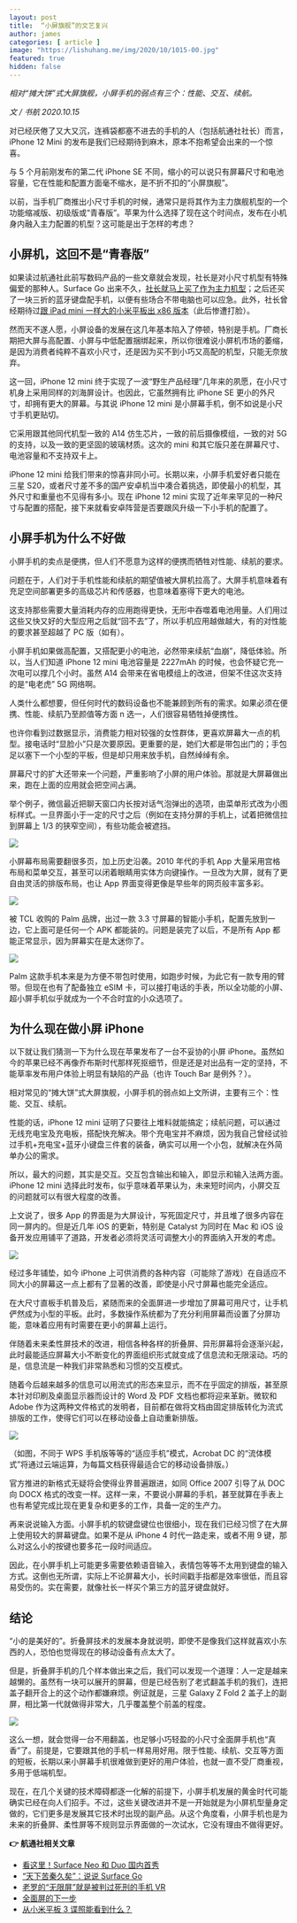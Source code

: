 ```yaml
---
layout: post
title:  “小屏旗舰”的文艺复兴
author: james
categories: [ article ]
image: "https://lishuhang.me/img/2020/10/1015-00.jpg"
featured: true
hidden: false
---
```




*相对“摊大饼”式大屏旗舰，小屏手机的弱点有三个：性能、交互、续航。*



*文 / 书航 2020.10.15*

对已经厌倦了又大又沉，连裤袋都塞不进去的手机的人（包括航通社社长）而言，iPhone 12 Mini 的发布是我们已经期待到麻木，原本不抱希望会出来的一个惊喜。

与 5 个月前刚发布的第二代 iPhone SE 不同，缩小的可以说只有屏幕尺寸和电池容量，它在性能和配置方面毫不缩水，是不折不扣的“小屏旗舰”。

以前，当手机厂商推出小尺寸手机的时候，通常只是将其作为主力旗舰机型的一个功能缩减版、初级版或“青春版”。苹果为什么选择了现在这个时间点，发布在小机身内融入主力配置的机型？这可能是出于怎样的考虑？

## 小屏机，这回不是“青春版”

如果读过航通社此前写数码产品的一些文章就会发现，社长是对小尺寸机型有特殊偏爱的那种人。Surface Go 出来不久，[社长就马上买了作为主力机型](http://mp.weixin.qq.com/s?__biz=MjM5Mjg1ODIxMQ==&mid=2650659850&idx=1&sn=e71bba37fb0b79e21e43082b7d3044a1&chksm=be96950689e11c10fa927469280eee367721b07c862571fceb54d3ed57602879213daa74b2d1&scene=21#wechat_redirect)；之后还买了一块三折的蓝牙键盘配手机，以便有些场合不带电脑也可以应急。此外，社长曾经期待过[跟 iPad mini 一样大的小米平板出 x86 版本](http://mp.weixin.qq.com/s?__biz=MjM5Mjg1ODIxMQ==&mid=2650658730&idx=1&sn=d27d5a0f6617114036f90a1ecc302fd2&chksm=be969ea689e117b0e1cf97d6aaca4913e86456a259ff5048dde76382ac1d8eae0ff577d3b428&scene=21#wechat_redirect)（此后惨遭打脸）。

然而天不遂人愿，小屏设备的发展在这几年基本陷入了停顿，特别是手机。厂商长期把大屏与高配置、小屏与中低配置捆绑起来，所以你很难说小屏机市场的萎缩，是因为消费者纯粹不喜欢小尺寸，还是因为买不到小巧又高配的机型，只能无奈放弃。

这一回，iPhone 12 mini 终于实现了一波“野生产品经理”几年来的夙愿，在小尺寸机身上采用同样的刘海屏设计。也因此，它虽然拥有比 iPhone SE 更小的外尺寸，却拥有更大的屏幕。与其说 iPhone 12 mini 是小屏幕手机，倒不如说是小尺寸手机更贴切。

它采用跟其他同代机型一致的 A14 仿生芯片，一致的前后摄像模组，一致的对 5G 的支持，以及一致的更坚固的玻璃材质。这次的 mini 和其它版只差在屏幕尺寸、电池容量和不支持双卡上。

iPhone 12 mini 给我们带来的惊喜非同小可。长期以来，小屏手机爱好者只能在三星 S20，或者尺寸差不多的国产安卓机当中凑合着挑选，即使最小的机型，其外尺寸和重量也不见得有多小。现在 iPhone 12 mini 实现了近年来罕见的一种尺寸与配置的搭配，接下来就看安卓阵营是否要跟风升级一下小手机的配置了。

## 小屏手机为什么不好做

小屏手机的卖点是便携，但人们不愿意为这样的便携而牺牲对性能、续航的要求。

问题在于，人们对于手机性能和续航的期望值被大屏机拉高了。大屏手机意味着有充足空间部署更多的高级芯片和传感器，也意味着塞得下更大的电池。

这支持那些需要大量消耗内存的应用跑得更快，无形中吞噬着电池用量。人们用过这些又快又好的大型应用之后就“回不去”了，所以手机应用越做越大，有的对性能的要求甚至超越了 PC 版（如有）。

小屏手机如果做高配置，又搭配更小的电池，必然带来续航“血崩”，降低体验。所以，当人们知道 iPhone 12 mini 电池容量是 2227mAh 的时候，也会怀疑它充一次电可以撑几个小时。虽然 A14 会带来在省电模组上的改进，但架不住这次支持的是“电老虎” 5G 网络啊。

人类什么都想要，但任何时代的数码设备也不能兼顾到所有的需求。如果必须在便携、性能、续航乃至颜值等方面 n 选一，人们很容易牺牲掉便携性。

也许你看到过数据显示，消费能力相对较强的女性群体，更喜欢屏幕大一点的机型。接电话时“显脸小”只是次要原因。更重要的是，她们大都是带包出门的；手包足以塞下一个小型的平板，但是却只用来放手机，自然绰绰有余。

屏幕尺寸的扩大还带来一个问题，严重影响了小屏的用户体验。那就是大屏幕做出来，跑在上面的应用就会把空间占满。

举个例子，微信最近把聊天窗口内长按对话气泡弹出的选项，由菜单形式改为小图标样式。一旦界面小于一定的尺寸之后（例如在支持分屏的手机上，试着把微信拉到屏幕上 1/3 的狭窄空间），有些功能会被遮挡。

![](https://lishuhang.me/img/2020/10/1015-01.jpg)

小屏幕布局需要翻很多页，加上历史沿袭。2010 年代的手机 App 大量采用宫格布局和菜单交互，甚至可以闭着眼睛用实体方向键操作。一旦改为大屏，就有了更自由灵活的排版布局，也让 App 界面变得更像是早些年的网页般丰富多彩。

![](https://lishuhang.me/img/2020/10/1015-02.jpg)

被 TCL 收购的 Palm 品牌，出过一款 3.3 寸屏幕的智能小手机，配置先放到一边，它上面可是任何一个 APK 都能装的。问题是装完了以后，不是所有 App 都能正常显示，因为屏幕实在是太迷你了。

![](https://lishuhang.me/img/2020/10/1015-03.jpg)

Palm 这款手机本来是为方便不带包时使用，如跑步时候，为此它有一款专用的臂带。但现在也有了配备独立 eSIM 卡，可以接打电话的手表，所以全功能的小屏、超小屏手机似乎就成为一个不合时宜的小众选项了。

## 为什么现在做小屏 iPhone

以下就让我们猜测一下为什么现在苹果发布了一台不妥协的小屏 iPhone。虽然如今的苹果已经不再像乔布斯时代那样死抠细节，但是还是对出品有一定的坚持，不能草率发布用户体验上明显有缺陷的产品（也许 Touch Bar 是例外？）。

相对常见的“摊大饼”式大屏旗舰，小屏手机的弱点如上文所讲，主要有三个：性能、交互、续航。

性能的话，iPhone 12 mini 证明了只要往上堆料就能搞定；续航问题，可以通过无线充电宝及充电板，搭配快充解决。带个充电宝并不麻烦，因为我自己曾经试验过手机+充电宝+蓝牙小键盘三件套的装备，确实可以用一个小包，就解决在外简单办公的需求。

所以，最大的问题，其实是交互。交互包含输出和输入，即显示和输入法两方面。iPhone 12 mini 选择此时发布，似乎意味着苹果认为，未来短时间内，小屏交互的问题就可以有很大程度的改善。

上文说了，很多 App 的界面是为大屏设计，写死固定尺寸，并且堆了很多内容在同一屏内的。但是近几年 iOS 的更新，特别是 Catalyst 为同时在 Mac 和 iOS 设备开发应用铺平了道路，开发者必须将灵活可调整大小的界面纳入开发的考虑。

![](https://lishuhang.me/img/2020/10/1015-04.jpg)

经过多年铺垫，如今 iPhone 上可供消费的各种内容（可能除了游戏）在自适应不同大小的屏幕这一点上都有了显著的改善，即使是小尺寸屏幕也能完全适应。

在大尺寸直板手机普及后，紧随而来的全面屏进一步增加了屏幕可用尺寸，让手机俨然成为小型的平板。此时，多数操作系统都为了充分利用屏幕而设置了分屏功能，意味着应用有时需要在更小的屏幕上运行。

伴随着未来柔性屏技术的改进，相信各种各样的折叠屏、异形屏幕将会逐渐兴起，此时最能适应屏幕大小不断变化的界面组织形式就变成了信息流和无限滚动。巧的是，信息流是一种我们非常熟悉和习惯的交互模式。

随着今后越来越多的信息可以用流式的形态来显示，而不在乎固定的排版，甚至原本针对印刷及桌面显示器而设计的 Word 及 PDF 文档也都将迎来革新。微软和 Adobe 作为这两种文件格式的发明者，目前都在做将文档由固定排版转化为流式排版的工作，使得它们可以在移动设备上自动重新排版。

![](https://lishuhang.me/img/2020/10/1015-05.jpg)

（如图，不同于 WPS 手机版等等的“适应手机”模式，Acrobat DC 的“流体模式”将通过云端运算，为每篇文档获得最适合它的移动设备排版。）

官方推进的新格式无疑将会使得业界普遍跟进，如同 Office 2007 引导了从 DOC 向 DOCX 格式的改变一样。这样一来，不要说小屏幕的手机，甚至就算在手表上也有希望完成比现在更复杂和更多的工作，具备一定的生产力。

再来说说输入方面。小屏手机的软键盘键位也很细小，现在我们已经习惯了在大屏上使用较大的屏幕键盘。如果不是从 iPhone 4 时代一路走来，或者不用 9 键，那么对这么小的按键也要多花一段时间适应。

因此，在小屏手机上可能更多需要依赖语音输入，表情包等等不太用到键盘的输入方式。这倒也无所谓，实际上不论屏幕大小，长时间戳手指都是效率很低，而且容易受伤的。实在需要，就像社长一样买个第三方的蓝牙键盘就好。

## 结论

“小的是美好的”。折叠屏技术的发展本身就说明，即使不是像我们这样就喜欢小东西的人，恐怕也觉得现在的移动设备有点太大了。

但是，折叠屏手机的几个样本做出来之后，我们可以发现一个道理：人一定是越来越懒的。虽然有一块可以展开的屏幕，但是已经告别了老式翻盖手机的我们，连把盖子翻开合上的这个动作都嫌麻烦。例证就是，三星 Galaxy Z Fold 2 盖子上的副屏，相比第一代就做得非常大，几乎覆盖整个前盖的程度。

![](https://lishuhang.me/img/2020/10/1015-06.jpg)

这么一想，就会觉得一台不用翻盖，也足够小巧轻盈的小尺寸全面屏手机也“真香”了。前提是，它要跟其他的手机一样易用好用。限于性能、续航、交互等方面的短板，长期以来小屏幕手机很难做到更好的用户体验，也就一直不受厂商重视，多用于低端机型。

现在，在几个关键的技术障碍都逐一化解的前提下，小屏手机发展的黄金时代可能确实已经在向人们招手。不过，这些关键改进并不是一开始就是为小屏机型量身定做的，它们更多是发展其它技术时出现的副产品。从这个角度看，小屏手机也是为未来的折叠屏、柔性屏等不规则显示界面做的一次试水，它没有理由不做得更好。

**👉 航通社相关文章**

- [看这里！Surface Neo 和 Duo 国内首秀](http://mp.weixin.qq.com/s?__biz=MjM5Mjg1ODIxMQ==&mid=2650660944&idx=1&sn=3d466c261e37a54c42597072d18b1c94&chksm=be96a95c89e1204a712d0bd256de5ea3ea3d69cde2afe31b7314bb98351b2158ab7163d2d417&scene=21#wechat_redirect)
- [“天下苦秦久矣”：说说 Surface Go](http://mp.weixin.qq.com/s?__biz=MjM5Mjg1ODIxMQ==&mid=2650659850&idx=1&sn=e71bba37fb0b79e21e43082b7d3044a1&chksm=be96950689e11c10fa927469280eee367721b07c862571fceb54d3ed57602879213daa74b2d1&scene=21#wechat_redirect)
- [老罗的“无限屏”就是被判过死刑的手机 VR](http://mp.weixin.qq.com/s?__biz=MjM5Mjg1ODIxMQ==&mid=2650659935&idx=1&sn=9b4f3162268036cbccd7dfaabbb9053f&chksm=be96955389e11c459fe2f27e2c088a8cf8c4e1c2f3bf04da99ba532a2fc4cb3febbd5a44aae9&scene=21#wechat_redirect)
- [全面屏的下一步](http://mp.weixin.qq.com/s?__biz=MjM5Mjg1ODIxMQ==&mid=2650659462&idx=1&sn=4f07c707d666fb87d68f4480936b9bc8&chksm=be96938a89e11a9cd9eb15bcfcf396f91546e753a26d8c1e866b7a52d1ee8cec1dace522f1ea&scene=21#wechat_redirect)
- [从小米平板 3 谍照能看到什么？](http://mp.weixin.qq.com/s?__biz=MjM5Mjg1ODIxMQ==&mid=2650658730&idx=1&sn=d27d5a0f6617114036f90a1ecc302fd2&chksm=be969ea689e117b0e1cf97d6aaca4913e86456a259ff5048dde76382ac1d8eae0ff577d3b428&scene=21#wechat_redirect)
